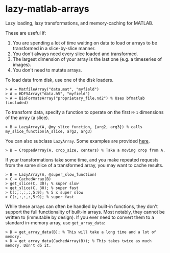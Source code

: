 # lazy-matlab-arrays
Lazy loading, lazy transformations, and memory-caching for MATLAB.

These are useful if:

1. You are spending a lot of time waiting on data to load or arrays to be transformed in a slice-by-slice manner.
2. You don't always need every slice loaded and transformed.
3. The largest dimension of your array is the last one (e.g. a timeseries of images).
4. You don't need to mutate arrays.


To load data from disk, use one of the disk loaders.

    > A = MatfileArray("data.mat", "myfield")
    > A = HDF5Array("data.h5", "myfield")
    > A = BioFormatsArray("proprietary_file.nd2") % Uses bfmatlab (included)

To transform data, specify a function to operate on the first `N-1` dimensions of the array (a slice).

    > B = LazyArray(A, @my_slice_function, {arg2, arg3}) % calls my_slice_function(A_slice, arg2, arg3)

You can also subclass `LazyArray`. Some examples are provided [here](arrays/transformations).

    > B = CroppedArray(A, crop_size, centers) % Take a moving crop from A.

If your transformations take some time, and you make repeated requests from the same slice of a transformed array, you may want to cache results.

    > B = LazyArray(A, @super_slow_function)
    > C = CachedArray(B)
    > get_slice(C, 30); % super slow
    > get_slice(C, 30); % super fast
    > C(:,:,:,:,5:9); % 5 x super slow
    > C(:,:,:,:,5:9); % super fast

While these arrays can often be handled by built-in functions, they don't support the full functionality of built-in arrays. Most notably, they cannot be written to (immutable by design). If you ever need to convert them to a standard in-memory array, use `get_array_data`:

    > D = get_array_data(B); % This will take a long time and a lot of memory.
    > D = get_array_data(CachedArray(B)); % This takes twice as much memory. Don't do it.
